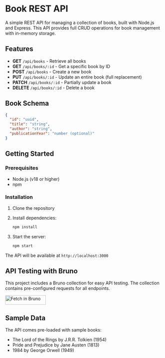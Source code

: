 # Book REST API

A simple REST API for managing a collection of books, built with Node.js and Express. This API provides full CRUD operations for book management with in-memory storage.

## Features

- **GET** `/api/books` - Retrieve all books
- **GET** `/api/books/:id` - Get a specific book by ID
- **POST** `/api/books` - Create a new book
- **PUT** `/api/books/:id` - Update an entire book (full replacement)
- **PATCH** `/api/books/:id` - Partially update a book
- **DELETE** `/api/books/:id` - Delete a book

## Book Schema

```json
{
  "id": "uuid",
  "title": "string",
  "author": "string", 
  "publicationYear": "number (optional)"
}
```

## Getting Started

### Prerequisites

- Node.js (v18 or higher)
- npm

### Installation

1. Clone the repository
2. Install dependencies:
   ```bash
   npm install
   ```

3. Start the server:
   ```bash
   npm start
   ```

The API will be available at `http://localhost:3000`

## API Testing with Bruno

This project includes a Bruno collection for easy API testing. The collection contains pre-configured requests for all endpoints.

[<img src="https://fetch.usebruno.com/button.svg" alt="Fetch in Bruno" style="width: 130px; height: 30px;" width="128" height="32">](https://fetch.usebruno.com?url=https%3A%2F%2Fgithub.com%2Fganesh-bruno%2Fbook-rest-api.git "target=_blank rel=noopener noreferrer")


## Sample Data

The API comes pre-loaded with sample books:
- The Lord of the Rings by J.R.R. Tolkien (1954)
- Pride and Prejudice by Jane Austen (1813)
- 1984 by George Orwell (1949)

